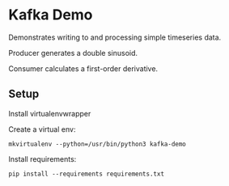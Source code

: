 # Kafka Demo

Demonstrates writing to and processing simple timeseries data.

Producer generates a double sinusoid.

Consumer calculates a first-order derivative.

## Setup

Install virtualenvwrapper

Create a virtual env:
```
mkvirtualenv --python=/usr/bin/python3 kafka-demo
```

Install requirements:
```
pip install --requirements requirements.txt
```
